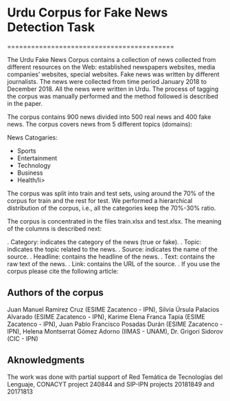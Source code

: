 # Urdu Corpus for Fake News Detection Task
==========================================

The Urdu Fake News Corpus contains a collection of news collected from different resources on the Web: established newspapers websites, media companies’ websites, special websites. Fake news was written by different journalists. The news were collected from time period January 2018 to December 2018. All the news were written in Urdu. The process of tagging the corpus was manually performed and the method followed is described in the paper. 

The corpus contains 900 news divided into 500 real news and 400 fake news. The corpus covers news from 5 different topics (domains): 

<p> News Catogaries:</p>
<ul>
<li>Sports</li>
<li>Entertainment</li>
<li>Technology</li>
<li>Business</li>
<li>Health/li>
</ul>

The corpus was split into train and test sets, using around the 70% of the corpus for train and the rest for test. We performed a hierarchical distribution of the corpus, i.e., all the categories keep the 70%-30% ratio.

The corpus is concentrated in the files train.xlsx and test.xlsx. The meaning of the columns is described next:

. Category: indicates the category of the news (true or fake).
. Topic: indicates the topic related to the news.
. Source: indicates the name of the source.
. Headline: contains the headline of the news.
. Text: contains the raw text of the news.
. Link: contains the URL of the source.
. If you use the corpus please cite the following article:

## Authors of the corpus
Juan Manuel Ramírez Cruz (ESIME Zacatenco - IPN), Silvia Úrsula Palacios Alvarado (ESIME Zacatenco - IPN), Karime Elena Franca Tapia (ESIME Zacatenco - IPN), Juan Pablo Francisco Posadas Durán (ESIME Zacatenco - IPN), Helena Montserrat Gómez Adorno (IIMAS - UNAM), Dr. Grigori Sidorov (CIC - IPN)

## Aknowledgments
The work was done with partial support of Red Temática de Tecnologías del Lenguaje, CONACYT project 240844 and SIP-IPN projects 20181849 and 20171813
